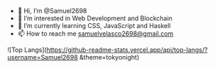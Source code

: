 - 👋 Hi, I’m @Samuel2698
- 👀 I’m interested in Web Development and Blockchain
- 🌱 I’m currently learning CSS, JavaScript and Haskell
- 📫 How to reach me samuelvelasco2698@gmail.com 

![Top Langs](https://github-readme-stats.vercel.app/api/top-langs/?username=Samuel2698
&theme=tokyonight)
